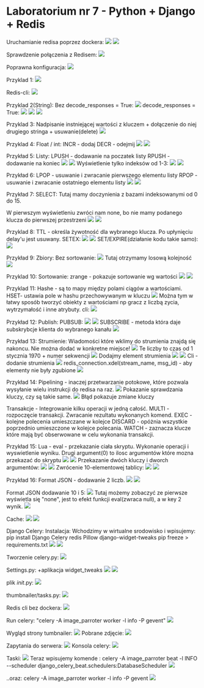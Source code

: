 # Laboratorium nr 7 -  Python + Django + Redis

Uruchamianie redisa poprzez dockera:
![](./img/1.PNG)
![](./img/2.PNG)


Sprawdzenie połączenia z Redisem:
![](./img/.PNG)

Poprawna konfiguracja:
![](./img/3.PNG)

Przyklad 1:
![](./img/4.PNG)

Redis-cli:
![](./img/5.PNG)

Przyklad 2(String):
Bez decode_responses = True:
![](./img/8.PNG)
decode_responses = True:
![](./img/6.PNG)
![](./img/7.PNG)
![](./img/9.PNG)

Przyklad 3:
Nadpisanie instniejącej wartości z kluczem + dołączenie do niej drugiego stringa + usuwanie(delete)
![](./img/10.PNG)

Przyklad 4:
Float / int:
INCR - dodaj
DECR - odejmij
![](./img/11.PNG)
![](./img/12.PNG)

Przykład 5:
Listy:
LPUSH - dodawanie na poczatek listy
RPUSH - dodawanie na koniec
![](./img/12.PNG)
![](./img/13.PNG)
Wyświetlenie tylko indeksów od 1-3:
![](./img/15.PNG)
![](./img/16.PNG)

Przykład 6:
LPOP - usuwanie i zwracanie pierwszego elementu listy
RPOP - usuwanie i zwracanie ostatniego elementu listy
![](./img/17.PNG)
![](./img/18.PNG)

Przykład 7:
SELECT:
Tutaj mamy doczynienia z bazami indeksowanymi od 0 do 15.

W pierwszym wyświetleniu zwróci nam none, bo nie mamy podanego klucza do pierwszej przestrzeni
![](./img/19.PNG)
![](./img/20.PNG)

Przyklad 8:
TTL - określa żywotność dla wybranego klucza. Po upłynięciu delay'u jest usuwany.
SETEX:
![](./img/21.PNG)
![](./img/22.PNG)
SET/EXPIRE(działanie kodu takie samo):
![](./img/23.PNG)

Przykład 9:
Zbiory:
Bez sortowanie:
![](./img/24.PNG)
Tutaj otrzymamy losową kolejność
![](./img/25.PNG)

Przyklad 10:
Sortowanie:
zrange - pokazuje sortowanie wg wartości
![](./img/26.PNG)
![](./img/27.PNG)

Przyklad 11:
Hashe - są to mapy między polami ciągów a wartościami.
HSET- ustawia pole w hashu przechowywanym w kluczu
![](./img/28.PNG)
Można tym w łatwy sposób tworzyć obiekty z wartościami np gracz z liczbą zycia, wytrzymałość i inne atrybuty.
cli:
![](./img/29.PNG)

Przykład 12:
Publish:
PUBSUB:
![](./img/30.PNG)
![](./img/31.PNG)
SUBSCRIBE - metoda która daje subskrybcje klienta do wybranego kanału
![](./img/32.PNG)

Przykład 13:
Strumienie:
Wiadomości które wklimy do strumienia znajdą się nakoncu. Nie można dodać w konkretne miejsce!
![](./img/33.PNG)
Te liczby to czas od 1 stycznia 1970 + numer sekwencji
![](./img/34.PNG)
Dodajmy element strumienia
![](./img/35.PNG)
![](./img/36.PNG)
Cli - dodanie strumienia
![](./img/37.PNG)
redis_connection.xdel(stream_name, msg_id) - aby elementy nie były zgubione
![](./img/38.PNG)

Przykład 14:
Pipelining - inaczej przetwarzanie potokowe, które pozwala wysyłanie wielu instrukcji do redisa na raz.
![](./img/39.PNG)
Pokazanie sprawdzania kluczy, czy są takie same.
![](./img/40.PNG)
Błąd pokazuje zmiane kluczy

Transakcje - Integrowanie kilku operacji w jedną całość.
MULTI - rozpoczęcie transakcji. Zwracanie rezultatu wykonanych komend.
EXEC - kolejne polecenia umieszczane w kolejce
DISCARD - opóżnia wszystkie poprzednio umieszczone w kolejce polecania.
WATCH - zaznacza klucze które mają być obserwowane w celu wykonania transakcji.

Przykład 15:
Lua - 
eval - przekazanie ciała skryptu. Wykonanie operacji i wyswietlenie wyniku. Drugi argument(0) to ilosc argumentów które mozna przekazać do skryptu 
![](./img/41.PNG)
![](./img/42.PNG)
Przekazanie dwóch kluczy i dworch argumentów:
![](./img/43.PNG)
![](./img/44.PNG)
Zwrócenie 10-elementowej tablicy:
![](./img/45.PNG)
![](./img/46.PNG)

Przykład 16:
Format JSON - dodawanie 2 liczb.
![](./img/47.PNG)
![](./img/48.PNG)

Format JSON dodawanie 10 i 5:
![](./img/49.PNG)
Tutaj możemy zobaczyć ze pierwsze wyświetla się "none", jest to efekt funkcji eval(zwraca null), a w key 2 wynik.
![](./img/50.PNG)

Cache:
![](./img/51.PNG)
![](./img/52.PNG)

Django Celery:
Instalacja:
Wchodzimy w wirtualne srodowisko i wpisujemy:
pip install Django Celery redis Pillow django-widget-tweaks
pip freeze > requirements.txt
![](./img/53.PNG)
![](./img/54.PNG)

Tworzenie celery.py:
![](./img/55.PNG)

Settings.py:
+aplikacja widget_tweaks
![](./img/56.PNG)
![](./img/57.PNG)

plik _init_.py:
 ![](./img/58.PNG)

thumbnailer/tasks.py:
 ![](./img/59.PNG)

 Redis cli bez dockera:
  ![](./img/60.PNG)

  Run celery:
  "celery -A image_parroter worker -l info -P gevent"
    ![](./img/61.PNG)

Wygląd strony tumbnailer:
  ![](./img/62.PNG)
Pobrane zdjęcie:
 ![](./img/63.PNG)

 Zapytania do serwera:
 ![](./img/64.PNG)
Konsola celery:
 ![](./img/65.PNG)

Taski:
 ![](./img/66.PNG)
 Teraz wpisujemy komende :
 celery -A image_parroter beat -l INFO --scheduler 
 django_celery_beat.schedulers:DatabaseScheduler
  ![](./img/67.PNG)

..oraz:
celery -A image_parroter worker -l info -P gevent
  ![](./img/68.PNG)
